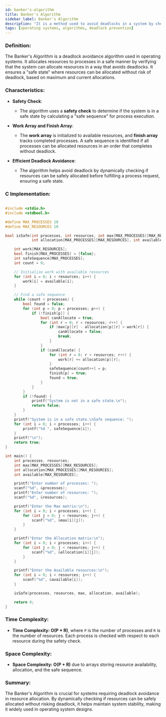```yaml
---
id: banker's-algorithm
title: Banker's Algorithm
sidebar_label: Banker's Algorithm
description: "It is a method used to avoid deadlocks in a system by checking if there exists a safe sequence of resource allocation for processes using safety checks based on available resources."
tags: [operating systems, algorithms, deadlock prevention]
---
```


### Definition:
The Banker's Algorithm is a deadlock avoidance algorithm used in operating systems. It allocates resources to processes in a safe manner by verifying that the system can allocate resources in a way that avoids deadlocks. It ensures a "safe state" where resources can be allocated without risk of deadlock, based on maximum and current allocations.

### Characteristics:
- **Safety Check**:
  - The algorithm uses a **safety check** to determine if the system is in a safe state by calculating a "safe sequence" for process execution.
  
- **Work Array and Finish Array**:
  - The **work array** is initialized to available resources, and **finish array** tracks completed processes. A safe sequence is identified if all processes can be allocated resources in an order that completes without deadlock.
  
- **Efficient Deadlock Avoidance**:
  - The algorithm helps avoid deadlock by dynamically checking if resources can be safely allocated before fulfilling a process request, ensuring a safe state.

### C Implementation:
```c

#include <stdio.h>
#include <stdbool.h>

#define MAX_PROCESSES 10
#define MAX_RESOURCES 10

bool isSafe(int processes, int resources, int max[MAX_PROCESSES][MAX_RESOURCES],
            int allocation[MAX_PROCESSES][MAX_RESOURCES], int available[MAX_RESOURCES]) {

    int work[MAX_RESOURCES];
    bool finish[MAX_PROCESSES] = {false};
    int safeSequence[MAX_PROCESSES];
    int count = 0;

    // Initialize work with available resources
    for (int i = 0; i < resources; i++) {
        work[i] = available[i];
    }

    // Find a safe sequence
    while (count < processes) {
        bool found = false;
        for (int p = 0; p < processes; p++) {
            if (!finish[p]) {
                bool canAllocate = true;
                for (int r = 0; r < resources; r++) {
                    if (max[p][r] - allocation[p][r] > work[r]) {
                        canAllocate = false;
                        break;
                    }
                }
                if (canAllocate) {
                    for (int r = 0; r < resources; r++) {
                        work[r] += allocation[p][r];
                    }
                    safeSequence[count++] = p;
                    finish[p] = true;
                    found = true;
                }
            }
        }
        if (!found) {
            printf("System is not in a safe state.\n");
            return false;
        }
    }
    printf("System is in a safe state.\nSafe sequence: ");
    for (int i = 0; i < processes; i++) {
        printf("%d ", safeSequence[i]);
    }
    printf("\n");
    return true;
}

int main() {
    int processes, resources;
    int max[MAX_PROCESSES][MAX_RESOURCES];
    int allocation[MAX_PROCESSES][MAX_RESOURCES];
    int available[MAX_RESOURCES];

    printf("Enter number of processes: ");
    scanf("%d", &processes);
    printf("Enter number of resources: ");
    scanf("%d", &resources);

    printf("Enter the Max matrix:\n");
    for (int i = 0; i < processes; i++) {
        for (int j = 0; j < resources; j++) {
            scanf("%d", &max[i][j]);
        }
    }

    printf("Enter the Allocation matrix:\n");
    for (int i = 0; i < processes; i++) {
        for (int j = 0; j < resources; j++) {
            scanf("%d", &allocation[i][j]);
        }
    }

    printf("Enter the Available resources:\n");
    for (int i = 0; i < resources; i++) {
        scanf("%d", &available[i]);
    }

    isSafe(processes, resources, max, allocation, available);

    return 0;
}


```

### Time Complexity:
- **Time Complexity: O(P * R)**, where `P` is the number of processes and `R` is the number of resources. Each process is checked with respect to each resource during the safety check.

### Space Complexity:
- **Space Complexity: O(P + R)** due to arrays storing resource availability, allocation, and the safe sequence.

### Summary:
The Banker's Algorithm is crucial for systems requiring deadlock avoidance in resource allocation. By dynamically checking if resources can be safely allocated without risking deadlock, it helps maintain system stability, making it widely used in operating system designs.

